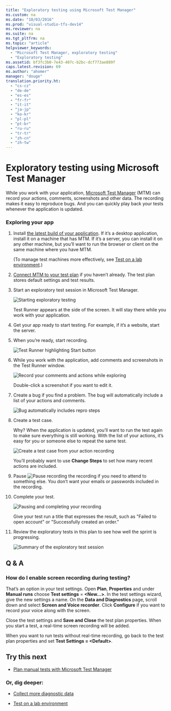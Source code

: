 ```yaml
---
title: "Exploratory testing using Microsoft Test Manager"
ms.custom: na
ms.date: "10/03/2016"
ms.prod: "visual-studio-tfs-dev14"
ms.reviewer: na
ms.suite: na
ms.tgt_pltfrm: na
ms.topic: "article"
helpviewer_keywords: 
  - "Microsoft Test Manager, exploratory testing"
  - "Exploratory testing"
ms.assetid: bf3fc3b0-7e43-407c-b2bc-dcf773ae889f
caps.latest.revision: 69
ms.author: "ahomer"
manager: "douge"
translation.priority.ht: 
  - "cs-cz"
  - "de-de"
  - "es-es"
  - "fr-fr"
  - "it-it"
  - "ja-jp"
  - "ko-kr"
  - "pl-pl"
  - "pt-br"
  - "ru-ru"
  - "tr-tr"
  - "zh-cn"
  - "zh-tw"
---
```

# Exploratory testing using Microsoft Test Manager
While you work with your application, [Microsoft Test Manager](../test/testing-your-application-using-microsoft-test-manager.md) (MTM) can record your actions, comments, screenshots and other data. The recording makes it easy to reproduce bugs. And you can quickly play back your tests whenever the application is updated.  
  
### Exploring your app  
  
1.  Install [the latest build of your application](../Topic/Build%20the%20application.md). If it’s a desktop application, install it on a machine that has MTM. If it’s a server, you can install it on any other machine, but you’ll want to run the browser or client on the same machine where you have MTM.  
  
     (To manage test machines more effectively, see [Test on a lab environment](../test/test-on-a-lab-environment.md).)  
  
2.  [Connect MTM to your test plan](../test/connect-microsoft-test-manager-to-your-team-project-and-test-plan.md) if you haven’t already. The test plan stores default settings and test results.  
  
3.  Start an exploratory test session in Microsoft Test Manager.  
  
     ![Starting exploratory testing](../test/media/almp_t_explore01.png "ALMP_T_Explore01")  
  
     Test Runner appears at the side of the screen. It will stay there while you work with your application.  
  
4.  Get your app ready to start testing. For example, if it’s a website, start the server.  
  
5.  When you’re ready, start recording.  
  
     ![Test Runner highlighting Start button](../test/media/almp_t_explore02a.png "ALMP_T_Explore02a")  
  
6.  While you work with the application, add comments and screenshots in the Test Runner window.  
  
     ![Record your comments and actions while exploring](../test/media/almp_t_explore110.png "ALMP_T_explore110")  
  
     Double-click a screenshot if you want to edit it.  
  
7.  Create a bug if you find a problem. The bug will automatically include a list of your actions and comments.  
  
     ![Bug automatically includes repro steps](../test/media/almp_t_explore112.png "ALMP_T_explore112")  
  
8.  Create a test case.  
  
     Why? When the application is updated, you’ll want to run the test again to make sure everything is still working. With the list of your actions, it’s easy for you or someone else to repeat the same test.  
  
     ![Create a test case from your action recording](../test/media/almp_t_explore113.png "ALMP_T_explore113")  
  
     You’ll probably want to use **Change Steps** to set how many recent actions are included.  
  
9. Pause ![Pause recording](../test/media/almp_t_pausebutton.png "ALMP_T_PauseButton") the recording if you need to attend to something else. You don’t want your emails or passwords included in the recording.  
  
10. Complete your test.  
  
     ![Pausing and completing your recording](../test/media/almp_t_explore114.png "ALMP_T_explore114")  
  
     Give your test run a title that expresses the result, such as "Failed to open account" or "Successfully created an order."  
  
11. Review the exploratory tests in this plan to see how well the sprint is progressing.  
  
     ![Summary of the exploratory test session](../test/media/almp_t_explore14.png "ALMP_T_Explore14")  
  
## Q & A  
  
### How do I enable screen recording during testing?  
 That’s an option in your test settings. Open **Plan**, **Properties** and under **Manual runs** choose **Test settings** = **\<New…>**. In the test settings wizard, give the new settings a name. On the **Data and Diagnostics** page, scroll down and select **Screen and Voice recorder**. Click **Configure** if you want to record your voice along with the screen.  
  
 Close the test settings and **Save and Close** the test plan properties. When you start a test, a real-time screen recording will be added.  
  
 When you want to run tests without real-time recording, go back to the test plan properties and set **Test Settings = \<Default>**.  
  
## Try this next  
  
-   [Plan manual tests with Microsoft Test Manager](../test/plan-manual-tests-with-microsoft-test-manager.md)  
  
### Or, dig deeper:  
  
-   [Collect more diagnostic data](../test/collect-more-diagnostic-data-in-manual-tests.md)  
  
-   [Test on a lab environment](../test/test-on-a-lab-environment.md)